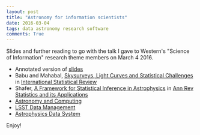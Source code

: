 ```yaml
---
layout: post
title: "Astronomy for information scientists"
date: 2016-03-04
tags: data astronomy research software
comments: True
---
```


Slides and further reading to go with the talk I gave to Western's "Science
of Information" research theme members on March 4 2016.

* Annotated version of [slides](https://figshare.com/s/d052cc99db465d98725b)
* Babu and Mahabal, [Skysurveys, Light Curves and Statistical Challenges](http://onlinelibrary.wiley.com/doi/10.1111/insr.12118/full)
in [International Statistical Review](http://onlinelibrary.wiley.com/journal/10.1111/%28ISSN%291751-5823)
* Shafer, [A Framework for Statistical Inference in Astrophysics](http://www.annualreviews.org/doi/abs/10.1146/annurev-statistics-022513-115538) in 
[Ann Rev Statistics and its Applications](http://www.annualreviews.org/journal/statistics)
* [Astronomy and Computing](http://www.journals.elsevier.com/astronomy-and-computing/)
* [LSST Data Management](http://dm.lsst.org/)
* [Astrophysics Data System](https://ui.adsabs.harvard.edu/)

Enjoy!